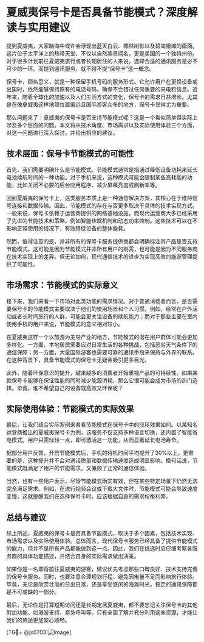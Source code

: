 # 夏威夷保号卡是否具备节能模式？深度解读与实用建议

提到夏威夷，大家脑海中或许会浮现出蓝天白云、椰林树影以及碧海银滩的画面。这片位于太平洋上的热带天堂，不仅以自然美景闻名，更是美国的一个独特州份。对于很多计划前往夏威夷旅行或者长期居住的人来说，选择合适的通讯服务是必不可少的一环。而提到通讯服务，就不得不提“保号卡”这一概念。

保号卡，顾名思义，就是一种保留手机号码的服务形式。它允许用户在更换设备或出国时，依然能够保持原有的电话号码，确保不会错过任何重要的来电和信息。近年来，随着全球化的加速以及人们生活方式的变化，保号卡的需求日益增长。尤其是在像夏威夷这样地理位置偏远且国际游客众多的地方，保号卡显得尤为重要。

那么问题来了：夏威夷的保号卡是否支持节能模式呢？这是一个看似简单但实际上涉及多个层面的问题。本文将从技术角度、市场需求以及实际使用体验三个方面，对这一问题进行深入探讨，并给出相应的建议。

## 技术层面：保号卡节能模式的可能性

首先，我们需要明确什么是节能模式。节能模式通常是指通过降低设备功耗来延长电池续航时间的一种功能。对于手机来说，这种模式可能会限制某些高耗能的功能，比如关闭不必要的后台应用程序、减少屏幕亮度或刷新率等。

回到夏威夷的保号卡上，这类服务本质上是一种通信解决方案，其核心在于维持信号连接和数据传输。因此，节能模式的存在与否更多取决于具体的技术实现方式。一般来说，保号卡依赖于运营商提供的网络基础设施，而现代运营商大多已经采用了先进的节能技术和策略，例如智能休眠机制和动态功率控制。这些技术可以在不影响正常使用的情况下，有效降低设备的整体能耗。

然而，值得注意的是，并非所有的保号卡服务提供商都会明确标注其产品是否支持节能模式。这可能是因为节能模式并非所有用户的刚需，也可能是因为不同服务商在技术实现上的差异。但无论如何，现代通信技术的进步为实现高效的能源管理提供了可能性。

## 市场需求：节能模式的实际意义

接下来，我们来看一下市场对此类功能的需求情况。对于普通消费者而言，是否需要保号卡的节能模式主要取决于他们的使用场景和个人习惯。例如，经常在户外活动或者长时间旅行的人群，可能会更关注设备的续航能力；而对于那些主要在室内使用手机的用户来说，节能模式的意义相对较小。

在夏威夷这样一个以旅游为主导产业的地方，节能模式的潜在用户群体可能会更加多样化。一方面，本地居民需要应对日常生活的各种挑战，包括恶劣天气条件下的通信保障；另一方面，大量国际游客也需要可靠的通讯手段来保持与外界的联系。在这种背景下，具备节能模式的保号卡无疑会吸引更多目光。

此外，随着环保意识的提升，越来越多的消费者开始重视产品的可持续性。如果某款保号卡能够在保证性能的同时减少能源消耗，那么它很可能会成为市场的热门选择。毕竟，谁不希望自己的设备既高效又环保呢？

## 实际使用体验：节能模式的实际效果

最后，让我们结合实际案例来看看节能模式在保号卡中的应用效果如何。以某知名运营商推出的夏威夷保号卡为例，该服务不仅支持多种语言切换，还内置了智能省电模式。用户只需轻轻一点，即可激活这一功能，从而显著延长电池寿命。

据部分用户反馈，开启节能模式后，手机的待机时间平均提升了30%以上。更重要的是，这种提升并不会对通话质量和数据传输速度造成明显影响。换句话说，节能模式既满足了用户的节能需求，又兼顾了正常的通信体验。

当然，也有一些用户表示，尽管节能模式确实有效，但在某些特定场景下仍然无法完全满足需求。例如，在进行视频会议或下载大文件时，节能模式可能会导致速度变慢。这就提醒我们在选择保号卡时，应该根据自身的需求权衡利弊。

## 总结与建议

综上所述，夏威夷的保号卡是否具备节能模式，取决于多个因素，包括技术实现、市场需求以及实际使用体验。总体而言，现代保号卡服务已经具备了提供节能模式的能力，但并不是所有产品都能做到这一点。因此，我们在挑选时应仔细考察各服务商的具体功能描述，并结合自身的实际需求做出决策。

如果你是一名即将前往夏威夷的游客，建议优先考虑那些口碑良好、技术支持完善的保号卡服务。同时，也要注意合理规划行程，避免因电量不足而影响旅行体验。毕竟，无论是欣赏壮丽的日出日落，还是享受悠闲的海滩时光，稳定的通讯保障都是不可或缺的一部分。

最后，无论你是打算短期访问还是长期定居夏威夷，都不要忘记关注保号卡的其他附加功能，如漫游支持、紧急呼叫等。只有全面了解并充分利用这些资源，才能让我们的旅途更加安心顺畅。

[TG💪+ @jx0703 ![Image](https://github.com/user-attachments/assets/dbca1d08-cadb-493c-b0ec-ad6f7a83f270)]